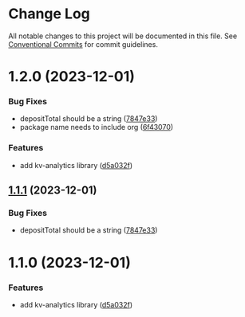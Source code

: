# Change Log

All notable changes to this project will be documented in this file.
See [Conventional Commits](https://conventionalcommits.org) for commit guidelines.

# 1.2.0 (2023-12-01)


### Bug Fixes

* depositTotal should be a string ([7847e33](https://github.com/kiva/kv-ui-elements/commit/7847e33e6216dbad07fa50ce7c910e339c45ec8d))
* package name needs to include org ([6f43070](https://github.com/kiva/kv-ui-elements/commit/6f43070c534db24e280b840f395540c03b75946f))


### Features

* add kv-analytics library ([d5a032f](https://github.com/kiva/kv-ui-elements/commit/d5a032fc5fd0b5bfb7a0fca01fbe65069789bafa))





## [1.1.1](https://github.com/kiva/kv-ui-elements/compare/kv-analytics@1.1.0...kv-analytics@1.1.1) (2023-12-01)


### Bug Fixes

* depositTotal should be a string ([7847e33](https://github.com/kiva/kv-ui-elements/commit/7847e33e6216dbad07fa50ce7c910e339c45ec8d))





# 1.1.0 (2023-12-01)


### Features

* add kv-analytics library ([d5a032f](https://github.com/kiva/kv-ui-elements/commit/d5a032fc5fd0b5bfb7a0fca01fbe65069789bafa))
